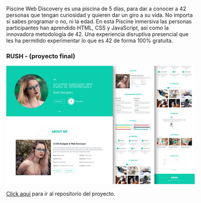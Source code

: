 Piscine Web Discovery es una piscina de 5 días, para dar a conocer a 42 personas que tengan curiosidad y quieren dar un giro a su vida. No importa si sabes programar o no, ni la edad. En esta Piscine inmersiva las personas participantes han aprendido HTML, CSS y JavaScript, así como la innovadora metodología de 42. Una experiencia disruptiva presencial que les ha permitido experimentar lo que es 42 de forma 100% gratuita.

### RUSH - (proyecto final)

[![proyecto final](https://github.com/zafraedu/42PiscineDiscoveryWeb-rush/blob/main/img/freelancer-portfolio-template.jpg)](https://zafraedu.github.io/42PiscineDiscoveryWeb-rush/)

[Click aquí](https://github.com/zafraedu/42PiscineDiscoveryWeb-rush) para ir al repositorio del proyecto.
